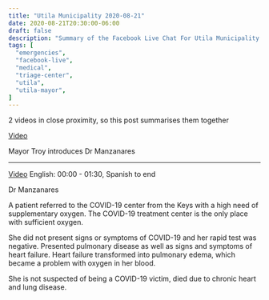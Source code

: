 ```yaml
---
title: "Utila Municipality 2020-08-21"
date: 2020-08-21T20:30:00-06:00
draft: false
description: "Summary of the Facebook Live Chat For Utila Municipality at 2020-08-21 20:30"
tags: [
  "emergencies",
  "facebook-live",
  "medical",
  "triage-center",
  "utila",
  "utila-mayor",
]
---
```


2 videos in close proximity, so this post summarises them together

[Video](https://www.facebook.com/328195770717532/videos/728461101219716/)

Mayor Troy introduces Dr Manzanares

---

[Video](https://www.facebook.com/328195770717532/videos/787546371992954/)
English: 00:00 - 01:30, Spanish to end

Dr Manzanares

A patient referred to the COVID-19 center from the Keys with a high need of
supplementary oxygen. The COVID-19 treatment center is the only place with
sufficient oxygen.

She did not present signs or symptoms of COVID-19 and her rapid test was
negative. Presented pulmonary disease as well as signs and symptoms of heart
failure. Heart failure transformed into pulmonary edema, which became a problem
with oxygen in her blood.

She is not suspected of being a COVID-19 victim, died due to chronic heart and
lung disease.
